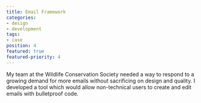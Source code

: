 ```yaml
---
title: Email Framework
categories:
- design
- development
tags:
- case
position: 4
featured: true
featured-priority: 4
---
```


My team at the Wildlife Conservation Society needed a way to respond to a growing demand for more emails without sacrificing on design and quality. I developed a tool which would allow non-technical users to create and edit emails with bulletproof code. 